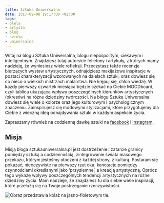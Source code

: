 ```yaml
---
title: Sztuka Uniwersalna
date: 2017-09-08 19:17:00 +02:00
tags:
- olela
- artysta
- blog
- sztuka
- uniwersalna
---
```


Witaj na blogu Sztuka Uniwersalna, blogu niepospolitym, ciekawym i inteligentnym. Znajdziesz tutaj autorskie felietony i artykuły, z których mamy nadzieję, że wyniesiesz wiele refleksji. Przeczytasz także recenzje bierzących wystaw artystycznych, odnajdziesz makijażowe inspiracje w postaci charakteryzacji wzorowanych na dziełach sztuki, oraz dowiesz się co nieco o wielkich mistrzach malarstwa. Nie krępuj się, chłoń wiedzę. W każdy pierwszy czwartek miesiąca będzie czekać na Ciebie MOODboard, czyli tablica ukazująca wpływy poszczególnych kierunków artystycznych (okresów) na różne dziedziny twórczości. Na blogu Sztuka Uniwersalna dowiesz się wiele o kolorze oraz jego kulturowym i psychologicznym znaczeniu. Zainspirujesz się modowymi stylizacjami, które przygotujemy dla Ciebie z wieczną ideą odnajdywania sztuki w każdym aspekcie życia. 

Zapraszamy również na codzienną dawkę sztuki na
[facebook](https://www.facebook.com/sztukauniwersalna/) i [instagram](https://www.instagram.com/sztuka_uniwersalna/).



## Misja 

Misją bloga sztukauniwersalna.pl jest dostrzeżenie i zatarcie granicy pomiędzy sztuką a codziennością, zintegrowanie świata masowego przekazu, którym jesteśmy otoczeni z każdej strony, z kulturą. Postaram się pokazać, nieoczywiste na pierwszy rzut oka, konotacje pomiędzy czynnościami określanymi jako ‘przyziemne’, a kreacją artystyczną. Oprócz tego wykażę wpływy poszczególnych tendencji artystycznych na różne dziedziny życia. Mam nadzieje, że znajdziesz tu dla siebie wiele inspiracji, które przełożą się na Twoje postrzeganie rzeczywistości.

![Obraz przedstawia kolaż na jasno-fioletowym tle.](https://assets0.ello.co/uploads/asset/attachment/8377042/ello-optimized-de1f7976.jpg)
